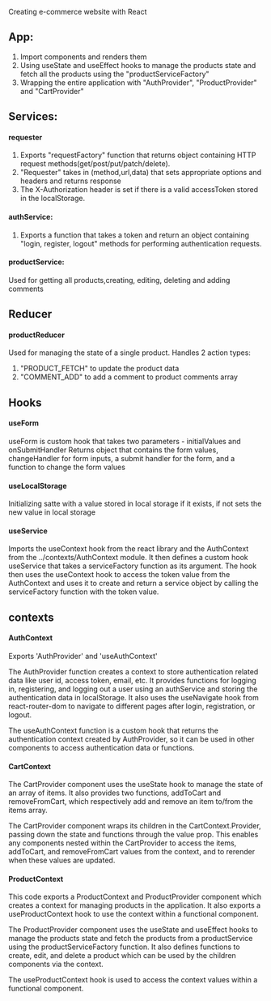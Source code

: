 Creating e-commerce website with React

## App:

1. Import components and renders them
2. Using useState and useEffect hooks to manage the products state and fetch all the products using the "productServiceFactory"
3. Wrapping the entire application with "AuthProvider", "ProductProvider" and "CartProvider"

## Services:

#### requester

1. Exports "requestFactory" function that returns object containing HTTP request methods(get/post/put/patch/delete).
2. "Requester" takes in (method,url,data) that sets appropriate options and headers and returns response
3. The X-Authorization header is set if there is a valid accessToken stored in the localStorage.

#### authService:

1. Exports a function that takes a token and return an object containing "login, register, logout" methods for performing authentication requests.

#### productService:

Used for getting all products,creating, editing, deleting and adding comments

## Reducer

#### productReducer

Used for managing the state of a single product.
Handles 2 action types:

1. "PRODUCT_FETCH" to update the product data
2. "COMMENT_ADD" to add a comment to product comments array

## Hooks

#### useForm

useForm is custom hook that takes two parameters - initialValues and onSubmitHandler
Returns object that contains the form values, changeHandler for form inputs, a submit handler for the form, and a function to change the form values

#### useLocalStorage

Initializing satte with a value stored in local storage if it exists, if not sets the new value in local storage

#### useService

Imports the useContext hook from the react library and the AuthContext from the ../contexts/AuthContext module. It then defines a custom hook useService that takes a serviceFactory function as its argument. The hook then uses the useContext hook to access the token value from the AuthContext and uses it to create and return a service object by calling the serviceFactory function with the token value.

## contexts

#### AuthContext

Exports 'AuthProvider' and 'useAuthContext'

The AuthProvider function creates a context to store authentication related data like user id, access token, email, etc. It provides functions for logging in, registering, and logging out a user using an authService and storing the authentication data in localStorage. It also uses the useNavigate hook from react-router-dom to navigate to different pages after login, registration, or logout.

The useAuthContext function is a custom hook that returns the authentication context created by AuthProvider, so it can be used in other components to access authentication data or functions.

#### CartContext

The CartProvider component uses the useState hook to manage the state of an array of items. It also provides two functions, addToCart and removeFromCart, which respectively add and remove an item to/from the items array.

The CartProvider component wraps its children in the CartContext.Provider, passing down the state and functions through the value prop. This enables any components nested within the CartProvider to access the items, addToCart, and removeFromCart values from the context, and to rerender when these values are updated.

#### ProductContext

This code exports a ProductContext and ProductProvider component which creates a context for managing products in the application. It also exports a useProductContext hook to use the context within a functional component.

The ProductProvider component uses the useState and useEffect hooks to manage the products state and fetch the products from a productService using the productServiceFactory function. It also defines functions to create, edit, and delete a product which can be used by the children components via the context.

The useProductContext hook is used to access the context values within a functional component.
